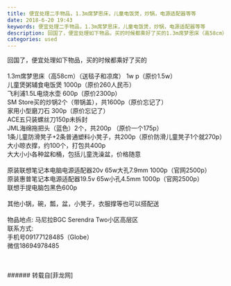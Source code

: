 ```yaml
---
title: 便宜处理二手物品，1.3m席梦思床，儿童电饭煲，炒锅，电源适配器等等
date: 2018-6-20 19:43
keywords: 便宜处理二手物品，1.3m席梦思床，儿童电饭煲，炒锅，电源适配器等等
description: 回国了，便宜处理如下物品，买的时候都乘好了买的1.3m席梦思床（高58cm）（送毯子和凉席） 1w p（原价1.5w）儿童煲粥辅食电饭煲 1000p（原价260人民币）飞利浦1.5L电烧水壶 600p（原价2300p）SM Store买的炒锅2个（带锅盖），共1600p（原价忘记了）家用小型磨刀石 300p（原价忘记了）ACE五只装螺丝刀150p未拆封JML海绵拖把头（蓝色）2个，共200p （原价一个175p）1条儿童防滑凳子+2条普通塑料小凳子，共200p（原价防滑儿童凳子1个就270p）大小晾衣撑，约100个，打包共400p大大小小各种盆和桶，包括儿童洗澡盆，价格随意原装联想笔记本电脑电源适配器20v 65w大孔7.9mm 1000p（官网2500p）原装惠普笔记本电源适配器19.5v 65w小孔4.5mm 1000p（官网2500p）联想手提电脑包黑色600p其他小锅，碗，瓢，盆，小凳子，衣服撑等也可以搭配送物品地点: 马尼拉BGC Serendra Two小区高层区联系方式: 手机号09177128485（Globe）微信18694978485
categories: used
---
```

<td class="t_f" id="postmessage_1436912">

回国了，便宜处理如下物品，买的时候都乘好了买的<br/>
<br/>
1.3m席梦思床（高58cm）（送毯子和凉席） 1w p（原价1.5w）<br/>
儿童煲粥辅食电饭煲 1000p（原价260人民币）<br/>
飞利浦1.5L电烧水壶 600p（原价2300p）<br/>
SM Store买的炒锅2个（带锅盖），共1600p（原价忘记了）<br/>
家用小型磨刀石 300p（原价忘记了）<br/>
ACE五只装螺丝刀150p未拆封<br/>
JML海绵拖把头（蓝色）2个，共200p （原价一个175p）<br/>
1条儿童防滑凳子+2条普通塑料小凳子，共200p（原价防滑儿童凳子1个就270p）<br/>
大小晾衣撑，约100个，打包共400p<br/>
大大小小各种盆和桶，包括儿童洗澡盆，价格随意<br/>
<br/>
原装联想笔记本电脑电源适配器20v 65w大孔7.9mm 1000p（官网2500p）<br/>
原装惠普笔记本电源适配器19.5v 65w小孔4.5mm 1000p（官网2500p）<br/>
联想手提电脑包黑色600p<br/>
<br/>
其他小锅，碗，瓢，盆，小凳子，衣服撑等也可以搭配送<br/>
<br/>
物品地点: 马尼拉BGC Serendra Two小区高层区<br/>
联系方式: <br/>
手机号09177128485（Globe）<br/>
微信18694978485<br/>
<br/>
<br/>
<img alt="" border="0" class="zoom" data-cf-modified-a38889198b5001d2f22abd42-="" file="http://www.flw.ph/data/appbyme/upload/image/201806/20/6CRxGNoeKSnM.jpg" id="aimg_ojMP9" lazyloadthumb="1" onclick="" onmouseover="" src="http://www.flw.ph/data/appbyme/upload/image/201806/20/6CRxGNoeKSnM.jpg"/><br/>
<img alt="" border="0" class="zoom" data-cf-modified-a38889198b5001d2f22abd42-="" file="http://www.flw.ph/data/appbyme/upload/image/201806/20/mc7gmUYi8MhE.jpg" id="aimg_obmNM" lazyloadthumb="1" onclick="" onmouseover="" src="http://www.flw.ph/data/appbyme/upload/image/201806/20/mc7gmUYi8MhE.jpg"/><br/>
<img alt="" border="0" class="zoom" data-cf-modified-a38889198b5001d2f22abd42-="" file="http://www.flw.ph/data/appbyme/upload/image/201806/20/HzjdPus31y7Q.jpg" id="aimg_AZMvA" lazyloadthumb="1" onclick="" onmouseover="" src="http://www.flw.ph/data/appbyme/upload/image/201806/20/HzjdPus31y7Q.jpg"/><br/>
<img alt="" border="0" class="zoom" data-cf-modified-a38889198b5001d2f22abd42-="" file="http://www.flw.ph/data/appbyme/upload/image/201806/20/eTaEHgvS75wD.jpg" id="aimg_q1yL1" lazyloadthumb="1" onclick="" onmouseover="" src="http://www.flw.ph/data/appbyme/upload/image/201806/20/eTaEHgvS75wD.jpg"/><br/>
</td>
###### 转载自[菲龙网]